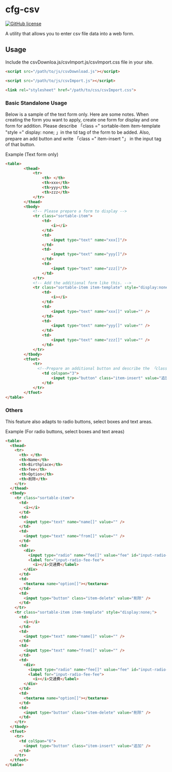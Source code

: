# cfg-csv

[![GitHub license](https://img.shields.io/badge/license-MIT-brightgreen.svg)](https://raw.githubusercontent.com/appleple/document-outliner/master/LICENSE)

A utility that allows you to enter csv file data into a web form.

## Usage
Include the csvDownloa.js/csvImport.js/csvImport.css file in your site.
```html
<script src="/path/to/js/csvDownload.js"></script>
```
```html
<script src="/path/to/js/csvImport.js"></script>
```
```html
<link rel="stylesheet" href="/path/to/css/csvImport.css">
```

### Basic Standalone Usage
Below is a sample of the text form only.
Here are some notes. When creating the form you want to apply, create one form for display and one form for addition. Please describe 「class =" sortable-item item-template "style =" display: none; 」in the td tag of the form to be added. Also, prepare an add button and write 「class =" item-insert "」 in the input tag of that button.

Example (Text form only)
```html
<table>
        <thead>
            <tr>
                <th> </th>
                <th>xxx</th>
                <th>yyy</th>
                <th>zzz</th>
            </tr>
        </thead>
        <tbody>
            <!-- Please prepare a form to display -->
            <tr class="sortable-item">
                <td>
                    <i></i>
                </td>
                <td>
                    <input type="text" name="xxx[]"/>
                </td>
                <td>
                    <input type="text" name="yyy[]"/>
                </td>
                <td>
                    <input type="text" name="zzz[]"/>
                </td>
            </tr>
            <!-- Add the additional form like this. -->
            <tr class="sortable-item item-template" style="display:none;">
                <td>
                    <i></i>
                </td>
                <td>
                    <input type="text" name="xxx[]" value="" />
                </td>
                <td>
                    <input type="text" name="yyy[]" value="" />
                </td>
                <td>
                    <input type="text" name="zzz[]" value="" />
                </td>
            </tr>
        </tbody>
        <tfoot>
            <tr>
              <!--Prepare an additional button and describe the 「class="item-insert"」 in input type = "button"-->
                <td colspan="3">
                    <input type="button" class="item-insert" value="追加" />
                </td>
            </tr>
        </tfoot>
</table>
```

### Others
This feature also adapts to radio buttons, select boxes and text areas.

Example (For radio buttons, select boxes and text areas)
```html
<table>
  <thead>
    <tr>
      <th> </th>
      <th>Name</th>
      <th>Birthplace</th>
      <th>fee</th>
      <th>Option</th>
      <th>削除</th>
    </tr>
  </thead>
  <tbody>
    <tr class="sortable-item">
      <td>
        <i></i>
      </td>
      <td>
        <input type="text" name="name[]" value="" />
      </td>
      <td>
        <input type="text" name="from[]" value="" />
      </td>
      <td>
        <div>
          <input type="radio" name="fee[]" value="fee" id="input-radio-fee-fee" />
          <label for="input-radio-fee-fee">
            <i></i>交通費</label>
        </div>
      </td>
      <td>
        <textarea name="option[]"></textarea>
      </td>
      <td>
        <input type="button" class="item-delete" value="削除" />
      </td>
    </tr>
    <tr class="sortable-item item-template" style="display:none;">
      <td>
        <i></i>
      </td>
      <td>
        <input type="text" name="name[]" value="" />
      </td>
      <td>
        <input type="text" name="from[]" value="" />
      </td>
      <td>
        <div>
          <input type="radio" name="fee[]" value="fee" id="input-radio-fee-fee" />
          <label for="input-radio-fee-fee">
            <i></i>交通費</label>
        </div>
      </td>
      <td>
        <textarea name="option[]"></textarea>
      </td>
      <td>
        <input type="button" class="item-delete" value="削除" />
      </td>
    </tr>
  </tbody>
  <tfoot>
    <tr>
      <td colSpan="6">
        <input type="button" class="item-insert" value="追加" />
      </td>
    </tr>
  </tfoot>
</table>
```
